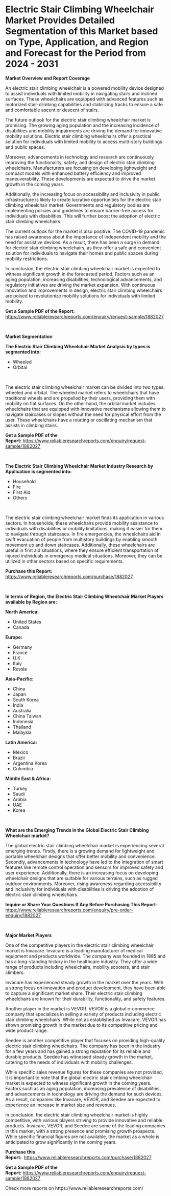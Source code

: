 <p><h1>Electric Stair Climbing Wheelchair Market Provides Detailed Segmentation of this Market based on Type, Application, and Region and Forecast for the Period from 2024 - 2031</h1></p><p><strong>Market Overview and Report Coverage</strong></p>
<p><p>An electric stair climbing wheelchair is a powered mobility device designed to assist individuals with limited mobility in navigating stairs and inclined surfaces. These wheelchairs are equipped with advanced features such as motorized stair-climbing capabilities and stabilizing tracks to ensure a safe and comfortable ascent or descent of stairs.</p><p>The future outlook for the electric stair climbing wheelchair market is promising. The growing aging population and the increasing incidence of disabilities and mobility impairments are driving the demand for innovative mobility solutions. Electric stair climbing wheelchairs offer a practical solution for individuals with limited mobility to access multi-story buildings and public spaces.</p><p>Moreover, advancements in technology and research are continuously improving the functionality, safety, and design of electric stair climbing wheelchairs. Manufacturers are focusing on developing lightweight and compact models with enhanced battery efficiency and improved maneuverability. These developments are expected to drive the market growth in the coming years.</p><p>Additionally, the increasing focus on accessibility and inclusivity in public infrastructure is likely to create lucrative opportunities for the electric stair climbing wheelchair market. Governments and regulatory bodies are implementing policies and guidelines to ensure barrier-free access for individuals with disabilities. This will further boost the adoption of electric stair climbing wheelchairs.</p><p>The current outlook for the market is also positive. The COVID-19 pandemic has raised awareness about the importance of independent mobility and the need for assistive devices. As a result, there has been a surge in demand for electric stair climbing wheelchairs, as they offer a safe and convenient solution for individuals to navigate their homes and public spaces during mobility restrictions.</p><p>In conclusion, the electric stair climbing wheelchair market is expected to witness significant growth in the forecasted period. Factors such as an aging population, increasing disabilities, technological advancements, and regulatory initiatives are driving the market expansion. With continuous innovation and improvements in design, electric stair climbing wheelchairs are poised to revolutionize mobility solutions for individuals with limited mobility.</p></p>
<p><strong>Get a Sample PDF of the Report:</strong> <a href="https://www.reliableresearchreports.com/enquiry/request-sample/1882027">https://www.reliableresearchreports.com/enquiry/request-sample/1882027</a></p>
<p>&nbsp;</p>
<p><strong>Market Segmentation</strong></p>
<p><strong>The Electric Stair Climbing Wheelchair Market Analysis by types is segmented into:</strong></p>
<p><ul><li>Wheeled</li><li>Orbital</li></ul></p>
<p>&nbsp;</p>
<p><p>The electric stair climbing wheelchair market can be divided into two types: wheeled and orbital. The wheeled market refers to wheelchairs that have traditional wheels and are propelled by their users, providing them with mobility on flat surfaces. On the other hand, the orbital market includes wheelchairs that are equipped with innovative mechanisms allowing them to navigate staircases or slopes without the need for physical effort from the user. These wheelchairs have a rotating or oscillating mechanism that assists in climbing stairs.</p></p>
<p><strong>Get a Sample PDF of the Report:</strong>&nbsp;<a href="https://www.reliableresearchreports.com/enquiry/request-sample/1882027">https://www.reliableresearchreports.com/enquiry/request-sample/1882027</a></p>
<p>&nbsp;</p>
<p><strong>The Electric Stair Climbing Wheelchair Market Industry Research by Application is segmented into:</strong></p>
<p><ul><li>Household</li><li>Fire</li><li>First Aid</li><li>Others</li></ul></p>
<p>&nbsp;</p>
<p><p>The electric stair climbing wheelchair market finds its application in various sectors. In households, these wheelchairs provide mobility assistance to individuals with disabilities or mobility limitations, making it easier for them to navigate through staircases. In fire emergencies, the wheelchairs aid in swift evacuation of people from multistory buildings by enabling smooth movement up and down staircases. Additionally, these wheelchairs are useful in first aid situations, where they ensure efficient transportation of injured individuals in emergency medical situations. Moreover, they can be utilized in other sectors based on specific requirements.</p></p>
<p><strong>Purchase this Report:</strong>&nbsp; <a href="https://www.reliableresearchreports.com/purchase/1882027">https://www.reliableresearchreports.com/purchase/1882027</a></p>
<p>&nbsp;</p>
<p><strong>In terms of Region, the Electric Stair Climbing Wheelchair Market Players available by Region are:</strong></p>
<p>
    <p> <strong> North America: </strong>
        <ul>
            <li>United States</li>
            <li>Canada</li>
        </ul>
        </p> 
    <p> <strong> Europe: </strong>
        <ul>
            <li>Germany</li>
            <li>France</li>
            <li>U.K.</li>
            <li>Italy</li>
            <li>Russia</li>
        </ul>
        </p> 
    <p> <strong> Asia-Pacific: </strong>
        <ul>
            <li>China</li>
            <li>Japan</li>
            <li>South Korea</li>
            <li>India</li>
            <li>Australia</li>
            <li>China Taiwan</li>
            <li>Indonesia</li>
            <li>Thailand</li>
            <li>Malaysia</li>
        </ul>
        </p> 
    <p> <strong> Latin America: </strong>
        <ul>
            <li>Mexico</li>
            <li>Brazil</li>
            <li>Argentina Korea</li>
            <li>Colombia</li>
        </ul>
        </p> 
    <p> <strong> Middle East & Africa: </strong>
        <ul>
            <li>Turkey</li>
            <li>Saudi</li>
            <li>Arabia</li>
            <li>UAE</li>
            <li>Korea</li>
        </ul>
    </p>
    </p>
<p>&nbsp;</p>
<p><strong>What are the Emerging Trends in the Global Electric Stair Climbing Wheelchair market?</strong></p>
<p><p>The global electric stair climbing wheelchair market is experiencing several emerging trends. Firstly, there is a growing demand for lightweight and portable wheelchair designs that offer better mobility and convenience. Secondly, advancements in technology have led to the integration of smart features like remote control operation and sensors for improved safety and user experience. Additionally, there is an increasing focus on developing wheelchair designs that are suitable for various terrains, such as rugged outdoor environments. Moreover, rising awareness regarding accessibility and inclusivity for individuals with disabilities is driving the adoption of electric stair climbing wheelchairs.</p></p>
<p><strong>Inquire or Share Your Questions If Any Before Purchasing This Report</strong>- <a href="https://www.reliableresearchreports.com/enquiry/pre-order-enquiry/1882027">https://www.reliableresearchreports.com/enquiry/pre-order-enquiry/1882027</a></p>
<p>&nbsp;</p>
<p><strong>Major Market Players</strong></p>
<p><p>One of the competitive players in the electric stair climbing wheelchair market is Invacare. Invacare is a leading manufacturer of medical equipment and products worldwide. The company was founded in 1885 and has a long-standing history in the healthcare industry. They offer a wide range of products including wheelchairs, mobility scooters, and stair climbers.</p><p>Invacare has experienced steady growth in the market over the years. With a strong focus on innovation and product development, they have been able to capture a significant market share. Their electric stair climbing wheelchairs are known for their durability, functionality, and safety features.</p><p>Another player in the market is VEVOR. VEVOR is a global e-commerce company that specializes in selling a variety of products including electric stair climbing wheelchairs. While not as established as Invacare, VEVOR has shown promising growth in the market due to its competitive pricing and wide product range.</p><p>Seedee is another competitive player that focuses on providing high-quality electric stair climbing wheelchairs. The company has been in the industry for a few years and has gained a strong reputation for its reliable and durable products. Seedee has witnessed steady growth in the market, catering to the needs of individuals with mobility challenges.</p><p>While specific sales revenue figures for these companies are not provided, it is important to note that the global electric stair climbing wheelchair market is expected to witness significant growth in the coming years. Factors such as an aging population, increasing prevalence of disabilities, and advancements in technology are driving the demand for such devices. As a result, companies like Invacare, VEVOR, and Seedee are expected to experience an increase in market size and revenues.</p><p>In conclusion, the electric stair climbing wheelchair market is highly competitive, with various players striving to provide innovative and reliable products. Invacare, VEVOR, and Seedee are some of the leading companies in this market, with a strong presence and promising growth prospects. While specific financial figures are not available, the market as a whole is anticipated to grow significantly in the coming years.</p></p>
<p><strong>Purchase this Report:</strong>&nbsp;&nbsp;<a href="https://www.reliableresearchreports.com/purchase/1882027">https://www.reliableresearchreports.com/purchase/1882027</a></p>
<p></p>
<p><strong>Get a Sample PDF of the Report:</strong>&nbsp;<a href="https://www.reliableresearchreports.com/enquiry/request-sample/1882027">https://www.reliableresearchreports.com/enquiry/request-sample/1882027</a></p>
<p>Check more reports on https://www.reliableresearchreports.com/</p>